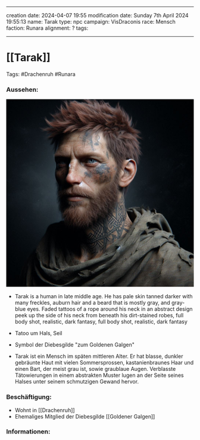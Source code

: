
---
creation date: 2024-04-07 19:55 
modification date: Sunday 7th April 2024 19:55:13 
name: Tarak
type: npc 
campaign: VisDraconis
race: Mensch
faction: Runara
alignment: ?
tags:

--- 

# [[Tarak]]

Tags: #Drachenruh #Runara 

### Aussehen:
![](../assets/images/Tarak.png)
- Tarak is a human in late middle age. He has pale skin tanned darker with many freckles, auburn hair and a beard that is mostly gray, and gray-blue eyes. Faded tattoos of a rope around his neck in an abstract design peek up the side of his neck from beneath his dirt-stained robes, full body shot, realistic, dark fantasy, full body shot, realistic, dark fantasy

- Tatoo um Hals, Seil
- Symbol der Diebesgilde "zum Goldenen Galgen"
- Tarak ist ein Mensch im späten mittleren Alter. Er hat blasse, dunkler gebräunte Haut mit vielen Sommersprossen, kastanienbraunes Haar und einen Bart, der meist grau ist, sowie graublaue Augen. Verblasste Tätowierungen in einem abstrakten Muster lugen an der Seite seines Halses unter seinem schmutzigen Gewand hervor.

### Beschäftigung:
- Wohnt in [[Drachenruh]]
- Ehemaliges Mitglied der Diebesgilde [[Goldener Galgen]]

### Informationen:

